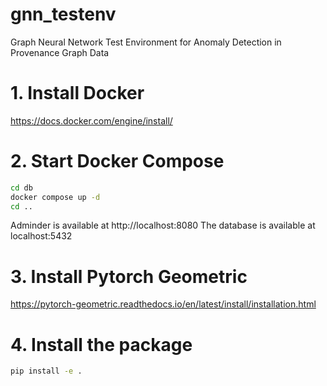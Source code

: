# gnn_testenv
Graph Neural Network Test Environment for Anomaly Detection in Provenance Graph Data 

# 1. Install Docker 
https://docs.docker.com/engine/install/ 

# 2. Start Docker Compose 

```bash
cd db 
docker compose up -d
cd .. 
```

Adminder is available at http://localhost:8080
The database is available at localhost:5432

# 3. Install Pytorch Geometric
https://pytorch-geometric.readthedocs.io/en/latest/install/installation.html 

# 4. Install the package
```bash
pip install -e .
```